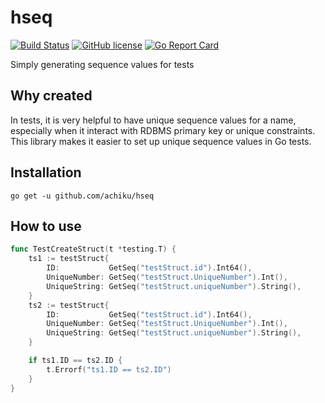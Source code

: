 # hseq

[![Build Status](https://travis-ci.org/achiku/hseq.svg?branch=master)](https://travis-ci.org/achiku/hseq)
[![GitHub license](https://img.shields.io/badge/license-MIT-blue.svg)](https://raw.githubusercontent.com/achiku/hseq/master/LICENSE)
[![Go Report Card](https://goreportcard.com/badge/github.com/achiku/hseq)](https://goreportcard.com/report/github.com/achiku/hseq)

Simply generating sequence values for tests


## Why created

In tests, it is very helpful to have unique sequence values for a name, especially when it interact with RDBMS primary key or unique constraints. This library makes it easier to set up unique sequence values in Go tests.


## Installation

```
go get -u github.com/achiku/hseq
```

## How to use

```go
func TestCreateStruct(t *testing.T) {
	ts1 := testStruct{
		ID:           GetSeq("testStruct.id").Int64(),
		UniqueNumber: GetSeq("testStruct.UniqueNumber").Int(),
		UniqueString: GetSeq("testStruct.uniqueNumber").String(),
	}
	ts2 := testStruct{
		ID:           GetSeq("testStruct.id").Int64(),
		UniqueNumber: GetSeq("testStruct.UniqueNumber").Int(),
		UniqueString: GetSeq("testStruct.uniqueNumber").String(),
	}

	if ts1.ID == ts2.ID {
		t.Errorf("ts1.ID == ts2.ID")
	}
}
```
